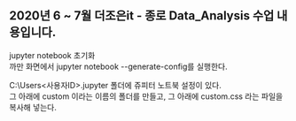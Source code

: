 ## 2020년 6 ~ 7월 더조은it - 종로  Data_Analysis 수업 내용입니다.

jupyter notebook 초기화  
까만 화면에서 jupyter notebook --generate-config를 실행한다.

C:\Users\<사용자ID>\.jupyter 폴더에 쥬피터 노트북 설정이 있다.  
그 아래에 custom 이라는 이름의 폴더를 만들고, 그 아래에 custom.css 라는 파일을 복사해 넣는다.
